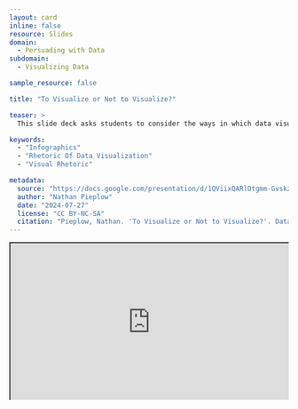 ```yaml
---
layout: card
inline: false
resource: Slides
domain:
  - Persuading with Data
subdomain:
  - Visualizing Data

sample_resource: false

title: "To Visualize or Not to Visualize?"

teaser: >
  This slide deck asks students to consider the ways in which data visualizations, and visual rhetoric more broadly, can either help or fail to help an argument. It encourages students to evaluate the ethos, pathos, and logos of a visual, as well as how it responds to the exigence, audience, and purpose. It provides criteria and practice in distinguishing between actual data visualizations and the mere decorations that are so common in infographics. It also gives examples of situations in which words alone may remain more powerful than visuals. The slide deck with instructor notes could be used as a reading or an activity.

keywords:
  - "Infographics"
  - "Rhetoric Of Data Visualization"
  - "Visual Rhetoric"

metadata:
  source: "https://docs.google.com/presentation/d/1QViixQARlOtgmm-GvskzqwuEJTptQAyy/edit?usp=sharing&ouid=116941745404208628216&rtpof=true&sd=true"
  author: "Nathan Pieplow"
  date: "2024-07-27"
  license: "CC BY-NC-SA"
  citation: "Pieplow, Nathan. 'To Visualize or Not to Visualize?'. Data Advocacy 4 All, University of Colorado. 27 July 2024"
---
```


<div style="position: relative; padding-bottom: 56.25%; height: 0; overflow: hidden;"><iframe src="https://docs.google.com/presentation/d/1QViixQARlOtgmm-GvskzqwuEJTptQAyy/edit?usp=sharing&ouid=116941745404208628216&rtpof=true&sd=true" width="100%" title="To Visualize or Not to Visualize?" style="border:2px #323639 solid; position: absolute; top: 0; left: 0; right: 0; bottom: 0; height: 100%; max-width: 100%;"></iframe></div>
